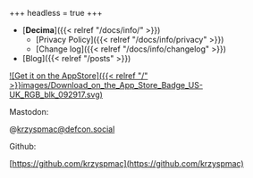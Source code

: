 +++
headless = true
+++
- [**Decima**]({{< relref "/docs/info/" >}})
  - [Privacy Policy]({{< relref "/docs/info/privacy" >}})
  - [Change log]({{< relref "/docs/info/changelog" >}})
- [Blog]({{< relref "/posts" >}})

[![Get it on the AppStore]({{< relref "/" >}}images/Download_on_the_App_Store_Badge_US-UK_RGB_blk_092917.svg)](https://apps.apple.com/tt/app/decima/id1498371556)

Mastodon: 

@krzyspmac@defcon.social

Github:

[https://github.com/krzyspmac](https://github.com/krzyspmac)